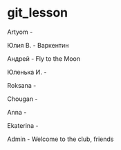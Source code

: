 # git_lesson

Artyom - 


Юлия В. - Варкентин


Андрей - Fly to the Moon


Юленька И. - 


Roksana - 


Chougan - 


Anna - 


Ekaterina - 


Admin - Welcome to the club, friends

